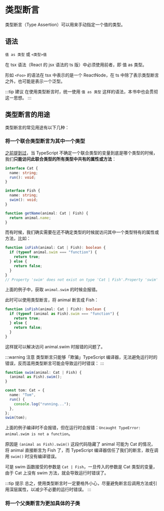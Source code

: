 # 类型断言

类型断言（Type Assertion）可以用来手动指定一个值的类型。

## 语法

`值 as 类型` 或 `<类型>值`

在 tsx 语法（React 的 jsx 语法的 ts 版）中必须使用前者，即 值 as 类型。

形如 `<Foo>` 的语法在 tsx 中表示的是一个 ReactNode，在 ts 中除了表示类型断言之外，也可能是表示一个泛型。

:::tip 建议
在使用类型断言时，统一使用 `值 as 类型` 这样的语法，本书中也会贯彻这一思想。
:::

## 类型断言的用途

类型断言的常见用途有以下几种：

### 将一个联合类型断言为其中一个类型

[之前提到过](https://ts.xcatliu.com/basics/union-types.html#%E8%AE%BF%E9%97%AE%E8%81%94%E5%90%88%E7%B1%BB%E5%9E%8B%E7%9A%84%E5%B1%9E%E6%80%A7%E6%88%96%E6%96%B9%E6%B3%95)，当 TypeScript 不确定一个联合类型的变量到底是哪个类型的时候，我们**只能访问此联合类型的所有类型中共有的属性或方法**：

```ts
interface Cat {
  name: string;
  run(): void;
}

interface Fish {
  name: string;
  swim(): void;
}

function getName(animal: Cat | Fish) {
  return animal.name;
}
```

而有时候，我们确实需要在还不确定类型的时候就访问其中一个类型特有的属性或方法，比如：

```ts
function isFish(animal: Cat | Fish): boolean {
  if (typeof animal.swim === "function") {
    return true;
  } else {
    return false;
  }
}
// Property 'swim' does not exist on type 'Cat | Fish'.Property 'swim' does not exist on type 'Cat'.(2339)
```

上面的例子中，获取 `animal.swim` 的时候会报错。

此时可以使用类型断言，将 animal 断言成 Fish：

```ts
function isFish(animal: Cat | Fish): boolean {
  if (typeof (animal as Fish).swim === "function") {
    return true;
  } else {
    return false;
  }
}
```

这样就可以解决访问 animal.swim 时报错的问题了。

:::warning 注意
类型断言只能够「欺骗」TypeScript 编译器，无法避免运行时的错误，反而滥用类型断言可能会导致运行时错误：
:::

```ts
function swim(animal: Cat | Fish) {
  (animal as Fish).swim();
}

const tom: Cat = {
  name: "Tom",
  run() {
    console.log("running...");
  },
};
swim(tom);
```

上面的例子编译时不会报错，但在运行时会报错：`Uncaught TypeError: animal.swim is not a function`。

原因是 `(animal as Fish).swim()` 这段代码隐藏了 animal 可能为 Cat 的情况，将 animal 直接断言为 Fish 了，而 TypeScript 编译器信任了我们的断言，故在调用 `swim()` 时没有编译错误。

可是 swim 函数接受的参数是 `Cat | Fish`，一旦传入的参数是 Cat 类型的变量，由于 Cat 上没有 swim 方法，就会导致运行时错误了。

:::tip 提示
总之，使用类型断言时一定要格外小心，尽量避免断言后调用方法或引用深层属性，以减少不必要的运行时错误。
:::

### 将一个父类断言为更加具体的子类
